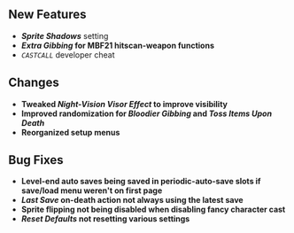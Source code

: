 ## New Features

- **_Sprite Shadows_** setting
- **_Extra Gibbing_ for MBF21 hitscan-weapon functions**
- *`CASTCALL`* developer cheat

## Changes

- **Tweaked _Night-Vision Visor Effect_ to improve visibility**
- **Improved randomization for _Bloodier Gibbing_ and _Toss Items Upon Death_**
- **Reorganized setup menus**

## Bug Fixes

- **Level-end auto saves being saved in periodic-auto-save slots if save/load menu weren't on first page**
- **_Last Save_ on-death action not always using the latest save**
- **Sprite flipping not being disabled when disabling fancy character cast**
- **_Reset Defaults_ not resetting various settings**
